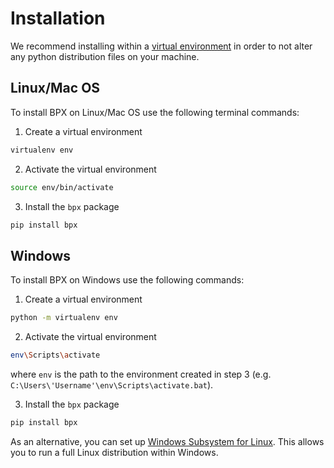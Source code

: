 # Installation
We recommend installing within a [virtual environment](https://docs.python.org/3/tutorial/venv.html) in order to not alter any python distribution files on your machine.

## Linux/Mac OS

To install BPX on Linux/Mac OS use the following terminal commands:

1. Create a virtual environment

```bash
virtualenv env
```

2. Activate the virtual environment

```bash
source env/bin/activate
```

3. Install the `bpx` package

```bash
pip install bpx
```

## Windows

To install BPX on Windows use the following commands:

1. Create a virtual environment

```bash
python -m virtualenv env
```

2. Activate the virtual environment

```bash
env\Scripts\activate
```

where `env` is the path to the environment created in step 3 (e.g. `C:\Users\'Username'\env\Scripts\activate.bat`).

3. Install the `bpx` package

```bash
pip install bpx
```

As an alternative, you can set up [Windows Subsystem for Linux](https://docs.microsoft.com/en-us/windows/wsl/about). This allows you to run a full Linux distribution within Windows.
